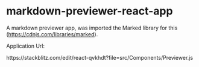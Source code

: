 # markdown-previewer-react-app

A markdown previewer app, was imported the Marked library for this (https://cdnjs.com/libraries/marked).

<p>Application Url: </p>https://stackblitz.com/edit/react-qvkhdt?file=src/Components/Previewer.js
